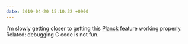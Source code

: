 ```yaml
---
date: 2019-04-20 15:10:32 +0900
---
```

I'm slowly getting closer to getting this [Planck](https://github.com/planck-repl/planck) feature working properly. Related: debugging C code is not fun.

